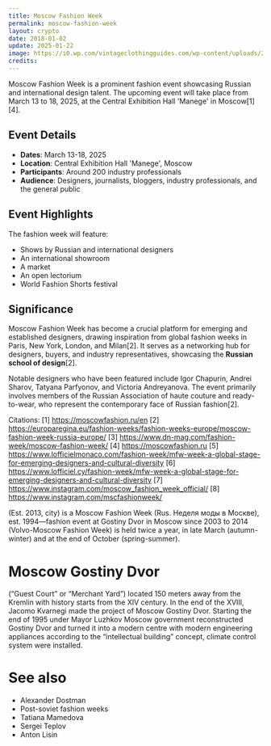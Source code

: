 ```yaml
---
title: Moscow Fashion Week
permalink: moscow-fashion-week
layout: crypto
date: 2018-01-02
update: 2025-01-22
image: https://i0.wp.com/vintageclothingguides.com/wp-content/uploads/2024/09/moscow_fashion_week_events.jpg?fit=1018%2C575&ssl=1
credits:
---
```


Moscow Fashion Week is a prominent fashion event showcasing Russian and international design talent. The upcoming event will take place from March 13 to 18, 2025, at the Central Exhibition Hall 'Manege' in Moscow[1][4].

## Event Details
- **Dates**: March 13-18, 2025
- **Location**: Central Exhibition Hall 'Manege', Moscow
- **Participants**: Around 200 industry professionals
- **Audience**: Designers, journalists, bloggers, industry professionals, and the general public

## Event Highlights
The fashion week will feature:
- Shows by Russian and international designers
- An international showroom
- A market
- An open lectorium
- World Fashion Shorts festival

## Significance
Moscow Fashion Week has become a crucial platform for emerging and established designers, drawing inspiration from global fashion weeks in Paris, New York, London, and Milan[2]. It serves as a networking hub for designers, buyers, and industry representatives, showcasing the **Russian school of design**[2].

Notable designers who have been featured include Igor Chapurin, Andrei Sharov, Tatyana Parfyonov, and Victoria Andreyanova. The event primarily involves members of the Russian Association of haute couture and ready-to-wear, who represent the contemporary face of Russian fashion[2].

Citations:
[1] https://moscowfashion.ru/en
[2] https://europaregina.eu/fashion-weeks/fashion-weeks-europe/moscow-fashion-week-russia-europe/
[3] https://www.dn-mag.com/fashion-week/moscow-fashion-week/
[4] https://moscowfashion.ru
[5] https://www.lofficielmonaco.com/fashion-week/mfw-week-a-global-stage-for-emerging-designers-and-cultural-diversity
[6] https://www.lofficiel.cy/fashion-week/mfw-week-a-global-stage-for-emerging-designers-and-cultural-diversity
[7] https://www.instagram.com/moscow_fashion_week_official/
[8] https://www.instagram.com/mscfashionweek/


(Est. 2013, city) is a Moscow Fashion Week (Rus. Неделя моды в Москве), est. 1994—fashion event at Gostiny Dvor in Moscow since 2003 to 2014 (Volvo-Moscow Fashion Week) is held twice a year, in late March (autumn-winter) and at the end of October (spring-summer).

# Moscow Gostiny Dvor

(“Guest Court” or “Merchant Yard”) located 150 meters away from the Kremlin with history starts from the XIV century. In the end of the XVIII, Jacomo Kvarnegi made the project of Moscow Gostiny Dvor. Starting the end of 1995 under Mayor Luzhkov Moscow government reconstructed Gostiny Dvor and turned it into a modern centre with modern engineering appliances according to the “intellectual building” concept, climate control system were installed.


# See also

+ Alexander Dostman
+ Post-soviet fashion weeks
+ Tatiana Mamedova
+ Sergei Teplov
+ Anton Lisin
